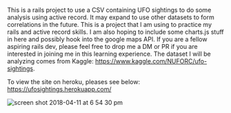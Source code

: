 This is a rails project to use a CSV containing UFO sightings to do some analysis using active record.  It may expand to use other datasets to form correlations in the future. This is a project that I am using to practice my rails and active record skills.  I am also hoping to include some charts.js stuff in here and possibly hook into the google maps API.  If you are a fellow aspiring rails dev, please feel free to drop me a DM or PR if you are interested in joining me in this learning experience.  The dataset I will be analyzing comes from Kaggle: https://www.kaggle.com/NUFORC/ufo-sightings.

To view the site on heroku, pleases see below:
https://ufosightings.herokuapp.com/

![screen shot 2018-04-11 at 6 54 30 pm](https://user-images.githubusercontent.com/20469703/38647359-db57c242-3db9-11e8-8f37-88410aff5538.png)
